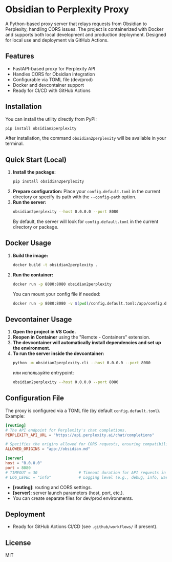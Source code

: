 # Obsidian to Perplexity Proxy

A Python-based proxy server that relays requests from Obsidian to Perplexity, handling CORS issues. The project is containerized with Docker and supports both local development and production deployment. Designed for local use and deployment via GitHub Actions.

## Features
- FastAPI-based proxy for Perplexity API
- Handles CORS for Obsidian integration
- Configurable via TOML file (dev/prod)
- Docker and devcontainer support
- Ready for CI/CD with GitHub Actions

## Installation

You can install the utility directly from PyPI:
```bash
pip install obsidian2perplexity
```

After installation, the command `obsidian2perplexity` will be available in your terminal.

## Quick Start (Local)

1. **Install the package:**
   ```bash
   pip install obsidian2perplexity
   ```
2. **Prepare configuration:**
   Place your `config.default.toml` in the current directory or specify its path with the `--config-path` option.
3. **Run the server:**
   ```bash
   obsidian2perplexity --host 0.0.0.0 --port 8080
   ```
   By default, the server will look for `config.default.toml` in the current directory or package.

## Docker Usage

1. **Build the image:**
   ```bash
   docker build -t obsidian2perplexity .
   ```
2. **Run the container:**
   ```bash
   docker run -p 8080:8080 obsidian2perplexity
   ```
   You can mount your config file if needed:
   ```bash
   docker run -p 8080:8080 -v $(pwd)/config.default.toml:/app/config.default.toml obsidian2perplexity
   ```

## Devcontainer Usage

1. **Open the project in VS Code.**
2. **Reopen in Container** using the "Remote - Containers" extension.
3. **The devcontainer will automatically install dependencies and set up the environment.**
4. **To run the server inside the devcontainer:**
   ```bash
   python -m obsidian2perplexity.cli --host 0.0.0.0 --port 8080
   ```
   или используйте entrypoint:
   ```bash
   obsidian2perplexity --host 0.0.0.0 --port 8080
   ```

## Configuration File

The proxy is configured via a TOML file (by default `config.default.toml`). Example:

```toml
[routing]
# The API endpoint for Perplexity's chat completions.
PERPLEXITY_API_URL = "https://api.perplexity.ai/chat/completions"

# Specifies the origins allowed for CORS requests, ensuring compatibility between Obsidian and Perplexity.
ALLOWED_ORIGINS = "app://obsidian.md"

[server]
host = "0.0.0.0"
port = 8080
# TIMEOUT = 30                  # Timeout duration for API requests in seconds.
# LOG_LEVEL = "info"            # Logging level (e.g., debug, info, warning, error).
```

- **[routing]**: routing and CORS settings.
- **[server]**: server launch parameters (host, port, etc.).
- You can create separate files for dev/prod environments.

## Deployment
- Ready for GitHub Actions CI/CD (see `.github/workflows/` if present).

## License
MIT


